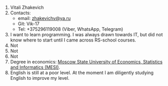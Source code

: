 1. Vitali Zhakevich
2. Contacts:
   * email: zhakevichv@ya.ru
   * Git: Vik-17
   * Tel: +375296119008 (Viber, WhatsApp, Telegram)
3. I want to learn programming. I was always drawn towards IT, but did not know where to start until I came across RS-school courses.
4. Not
5. Not
6. Not
7. Degree in economics: [Moscow State University of Economics, Statistics and Informatics (MESI)](https://ru.wikipedia.org/wiki/%D0%9C%D0%BE%D1%81%D0%BA%D0%BE%D0%B2%D1%81%D0%BA%D0%B8%D0%B9_%D0%B3%D0%BE%D1%81%D1%83%D0%B4%D0%B0%D1%80%D1%81%D1%82%D0%B2%D0%B5%D0%BD%D0%BD%D1%8B%D0%B9_%D1%83%D0%BD%D0%B8%D0%B2%D0%B5%D1%80%D1%81%D0%B8%D1%82%D0%B5%D1%82_%D1%8D%D0%BA%D0%BE%D0%BD%D0%BE%D0%BC%D0%B8%D0%BA%D0%B8,_%D1%81%D1%82%D0%B0%D1%82%D0%B8%D1%81%D1%82%D0%B8%D0%BA%D0%B8_%D0%B8_%D0%B8%D0%BD%D1%84%D0%BE%D1%80%D0%BC%D0%B0%D1%82%D0%B8%D0%BA%D0%B8).
8. English is still at a poor level. At the moment I am diligently studying English to improve my level.
